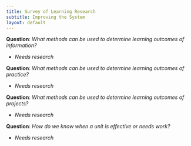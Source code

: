 ```yaml
---
title: Survey of Learning Research
subtitle: Improving the System
layout: default
---
```


**Question**: _What methods can be used to determine learning outcomes of information?_

- _Needs research_

**Question**: _What methods can be used to determine learning outcomes of practice?_

- _Needs research_

**Question**: _What methods can be used to determine learning outcomes of projects?_

- _Needs research_

**Question**: _How do we know when a unit is effective or needs work?_

- _Needs research_